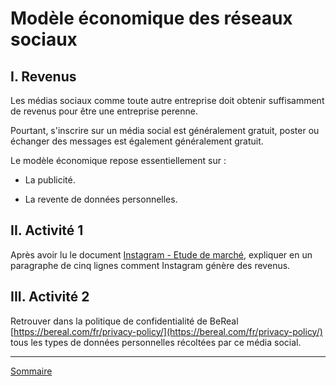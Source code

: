 # Modèle économique des réseaux sociaux

## I. Revenus

Les médias sociaux comme toute autre entreprise doit obtenir suffisamment de revenus pour être une entreprise perenne.

Pourtant, s'inscrire sur un média social est généralement gratuit, poster ou échanger des messages est également généralement gratuit.

Le modèle économique repose essentiellement sur :

- La publicité.

- La revente de données personnelles.

## II. Activité 1

Après avoir lu le document [Instagram - Etude de marché](./doc/instagram_business_model.md), expliquer en un paragraphe de cinq lignes comment Instagram génère des revenus.

## III. Activité 2

Retrouver dans la politique de confidentialité de BeReal [https://bereal.com/fr/privacy-policy/](https://bereal.com/fr/privacy-policy/) tous les types de données personnelles récoltées par ce média social.
____________

[Sommaire](./../README.md)